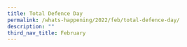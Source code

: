 ```yaml
---
title: Total Defence Day
permalink: /whats-happening/2022/feb/total-defence-day/
description: ""
third_nav_title: February
---
```

